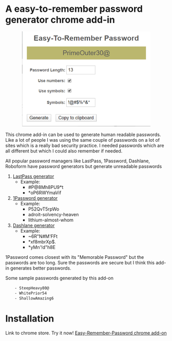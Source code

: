 # A easy-to-remember password generator chrome add-in

<div style="text-align:center"><img width="400" src="images/readme_image1.png?raw=true"/></div>

This chrome add-in can be used to generate human readable passwords. Like a lot of people I was using the same couple of passwords on a lot of sites which is a really bad security practice. I needed passwords which are all different but which I could also remember if needed.

All popular password managers like LastPass, 1Password, Dashlane, Roboform have password generators but generate unreadable passwords

 1. [LastPass generator](https://www.lastpass.com/password-generator)
	 - Example: 
		 - #P@8Mh8PU9*t
		 - *oP6RWYmaVif  	
 2. [1Password generator](https://1password.com/password-generator/)
	 - Example:
		 - P52QvT5rpWo
		 - adroit-solvency-heaven 
		 - lithium-almost-whom
 3. [Dashlane generator](https://www.dashlane.com/features/password-generator)
	 - Example:
		 - ~6R"N#M'FFt 
		 - *xf8mbrXp$.
		 - *yMn'!d"h8E

1Password comes closest with its "Memorable Password" but the passwords are too long. Sure the passwords are secure but I think this add-in generates better passwords. 

Some sample passwords generated by this add-on

     	- SteepHeavy80@
		- WhitePrior54
		- ShallowAmazing6


# Installation
Link to chrome store. Try it now!
<a href="https://chrome.google.com/webstore/detail/easy-to-remember-password/ghjkkmcnhfbkboghadcdemdkapnfiddp?hl=en" target="_blank">Easy-Remember-Password chrome add-on</a>

<!--stackedit_data:
eyJoaXN0b3J5IjpbNzQyNzUyNDk2LC0xMjYwMTM4MDQ2LDEwMz
AzMzY3NzMsLTE0MDYxMDg4OTgsMTIxOTMyMDE5OCwtMTgyMDM5
OSwxMDg1NTgwODI3LDIwNzExOTUxMDYsODkzMzI4MTE1LDE4NT
A2OTQwOTgsLTM4MTc4Mjk5MCwxOTE5ODU5NzUzLC0yMDkzNjQ0
NDU4XX0=
-->